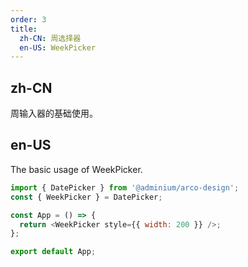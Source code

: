```yaml
---
order: 3
title:
  zh-CN: 周选择器
  en-US: WeekPicker
---
```


## zh-CN

周输入器的基础使用。

## en-US

The basic usage of WeekPicker.

```js
import { DatePicker } from '@adminium/arco-design';
const { WeekPicker } = DatePicker;

const App = () => {
  return <WeekPicker style={{ width: 200 }} />;
};

export default App;
```
